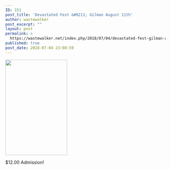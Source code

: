 ```yaml
---
ID: 151
post_title: 'Devastated Fest &#8211; Gilman August 11th'
author: wastewalker
post_excerpt: ""
layout: post
permalink: >
  https://wastewalker.net/index.php/2018/07/04/devastated-fest-gilman-august-11th/
published: true
post_date: 2018-07-04 23:08:59
---
```

<img class="alignnone size-medium wp-image-152" src="https://wastewalker.net/wp-content/uploads/2018/07/FB_IMG_1530745420163-194x300.jpg" alt="" width="194" height="300" />

$12.00 Admission!